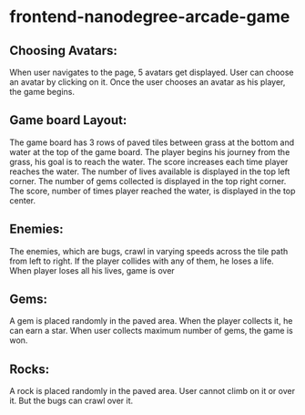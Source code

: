 frontend-nanodegree-arcade-game
===============================

Choosing Avatars:
----------------
When user navigates to the page, 5 avatars get displayed.
User can choose an avatar by clicking on it.
Once the user chooses an avatar as his player, the game begins.

Game board Layout:
-----------------
The game board has 3 rows of paved tiles between grass at the bottom and water at the top of the game board.
The player begins his journey from the grass, his goal is to reach the water. The score increases each time player reaches the water.
The number of lives available is displayed in the top left corner.
The number of gems collected is displayed in the top right corner.
The score, number of times player reached the water, is displayed in the top center.

Enemies:
--------
The enemies, which are bugs, crawl in varying speeds across the tile path from left to right.
If the player collides with any of them, he loses a life. When player loses all his lives, game is over

Gems:
-----
A gem is placed randomly in the paved area. When the player collects it, he can earn a star.
When user collects maximum number of gems, the game is won.

Rocks:
------
A rock is placed randomly in the paved area. User cannot climb on it or over it. But the bugs can crawl over it.


